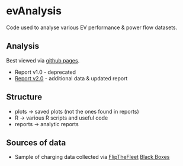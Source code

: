 # evAnalysis

Code used to analyse various EV performance & power flow datasets.

## Analysis

Best viewed via [github pages](https://cfsotago.github.io/evAnalysis/).

 * Report v1.0 - deprecated
 * [Report v2.0](EVBB_report_EVBB_processed_all_v2.0_20190604.html) - additional data & updated report

## Structure

 * plots -> saved plots (not the ones found in reports)
 * R -> various R scripts and useful code
 * reports -> analytic reports
 
## Sources of data

 * Sample of charging data collected via [FlipTheFleet](http://flipthefleet.org/) [Black Boxes](https://flipthefleet.org/ev-black-box/)
